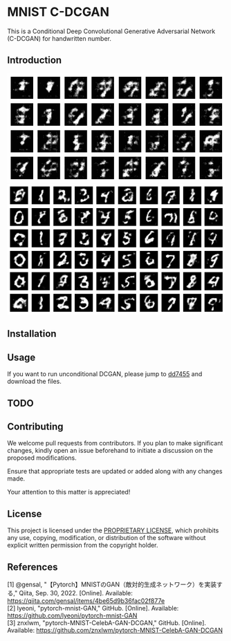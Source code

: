 # MNIST C-DCGAN

This is a Conditional Deep Convolutional Generative Adversarial Network (C-DCGAN) for handwritten number.

## Introduction

<div align="center">
    <img src="./asset/MNIST.gif" />
</div>

<div align="center">
    <img src="./asset/C-DCGAN.png" />
</div>

## Installation

## Usage

If you want to run unconditional DCGAN, please jump to [dd7455](https://github.com/91d906h4/MNIST-C-DCGAN/tree/dd7455ee1727d4148dada590e0fd710ef787c71a) and download the files.

## TODO

## Contributing

We welcome pull requests from contributors. If you plan to make significant changes, kindly open an issue beforehand to initiate a discussion on the proposed modifications.

Ensure that appropriate tests are updated or added along with any changes made.

Your attention to this matter is appreciated!

## License

This project is licensed under the [PROPRIETARY LICENSE](https://github.com/91d906h4/MNIST-C-DCGAN/blob/main/LICENSE), which prohibits any use, copying, modification, or distribution of the software without explicit written permission from the copyright holder.

## References

[1] @gensal, "【Pytorch】MNISTのGAN（敵対的生成ネットワーク）を実装する," Qiita, Sep. 30, 2022. [Online]. Available: https://qiita.com/gensal/items/4be65d9b36fac02f877e<br />
[2] lyeoni, "pytorch-mnist-GAN," GitHub. [Online]. Available: https://github.com/lyeoni/pytorch-mnist-GAN<br />
[3] znxlwm, "pytorch-MNIST-CelebA-GAN-DCGAN," GitHub. [Online]. Available: https://github.com/znxlwm/pytorch-MNIST-CelebA-GAN-DCGAN